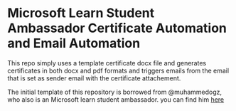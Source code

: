 # Microsoft Learn Student Ambassador Certificate Automation and Email Automation

This repo simply uses a template certificate docx file and generates certificates in 
both docx and pdf formats and triggers emails from the email that is set as sender email with the certificate attachement.

The initial template of this repository is borrowed from @muhammedogz,  who also is an Microsoft learn student ambassador. you can find him [here][1]

[1]:https://github.com/muhammedogz
